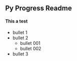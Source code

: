 ## Py Progress Readme

#### This a test

* bullet 1
* bullet 2
	* bullet 001
	* bullet 002
* bullet 3
